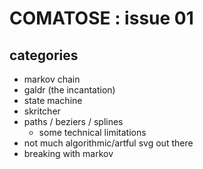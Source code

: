 # COMATOSE : issue 01

## categories

* markov chain
* galdr (the incantation)
* state machine
* skritcher
* paths / beziers / splines
  * some technical limitations
* not much algorithmic/artful svg out there
* breaking with markov

